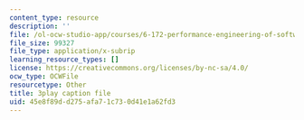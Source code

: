 ```yaml
---
content_type: resource
description: ''
file: /ol-ocw-studio-app/courses/6-172-performance-engineering-of-software-systems-fall-2018/45e8f89dd275afa71c730d41e1a62fd3_nmMUUuXhk2A.srt
file_size: 99327
file_type: application/x-subrip
learning_resource_types: []
license: https://creativecommons.org/licenses/by-nc-sa/4.0/
ocw_type: OCWFile
resourcetype: Other
title: 3play caption file
uid: 45e8f89d-d275-afa7-1c73-0d41e1a62fd3
---
```

